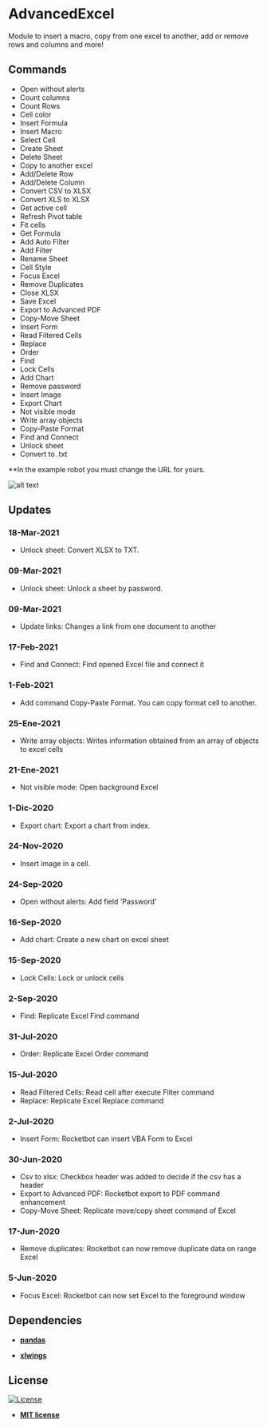 # AdvancedExcel
Module to insert a macro, copy from one excel to another, add or remove rows and columns and more!

## Commands
<ul class="commands_readme">
    <li>Open without alerts</li>
    <li>Count columns</li>
    <li>Count Rows</li>
    <li>Cell color</li>
    <li>Insert Formula</li>
    <li>Insert Macro</li>
    <li>Select Cell</li>
    <li>Create Sheet</li>
    <li>Delete Sheet</li>
    <li>Copy to another excel</li>
    <li>Add/Delete Row</li>
    <li>Add/Delete Column</li>
    <li>Convert CSV to XLSX</li>
    <li>Convert XLS to XLSX</li>
    <li>Get active cell</li>
    <li>Refresh Pivot table</li>
    <li>Fit cells</li>
    <li>Get Formula</li>
    <li>Add Auto Filter</li>
    <li>Add Filter</li>
    <li>Rename Sheet</li>
    <li>Cell Style</li>
    <li>Focus Excel</li>
    <li>Remove Duplicates</li>
    <li>Close XLSX</li>
    <li>Save Excel</li>
    <li>Export to Advanced PDF</li>
    <li>Copy-Move Sheet</li>
    <li>Insert Form</li>
    <li>Read Filtered Cells</li>
    <li>Replace</li>
    <li>Order</li>
    <li>Find</li>
    <li>Lock Cells</li>
    <li>Add Chart</li>
    <li>Remove password</li>
    <li>Insert Image</li>
    <li>Export Chart</li>
    <li>Not visible mode</li>
    <li>Write array objects</li>
    <li>Copy-Paste Format</li>
    <li>Find and Connect</li>
    <li>Unlock sheet</li>
    <li>Convert to .txt</li>
</ul>

**In the example robot you must change the URL for yours.

![alt text](https://raw.githubusercontent.com/rocketbot-cl/AdvancedExcel/master/example/excel.png)


## Updates
### 18-Mar-2021
- Unlock sheet: Convert XLSX to TXT.
### 09-Mar-2021
- Unlock sheet: Unlock a sheet by password.
### 09-Mar-2021
- Update links: Changes a link from one document to another
### 17-Feb-2021
- Find and Connect: Find opened Excel file and connect it
### 1-Feb-2021
- Add command Copy-Paste Format. You can copy format cell to another.
### 25-Ene-2021
- Write array objects: Writes information obtained from an array of objects to excel cells
### 21-Ene-2021
- Not visible mode: Open background Excel
### 1-Dic-2020
- Export chart: Export a chart from index.
### 24-Nov-2020
- Insert image in a cell.
### 24-Sep-2020
- Open without alerts: Add field 'Password'
### 16-Sep-2020
- Add chart: Create a new chart on excel sheet 
### 15-Sep-2020
- Lock Cells: Lock or unlock cells 
### 2-Sep-2020
- Find: Replicate Excel Find command 
### 31-Jul-2020
- Order: Replicate Excel Order command 
### 15-Jul-2020
- Read Filtered Cells: Read cell after execute Filter command
- Replace: Replicate Excel Replace command 
### 2-Jul-2020
- Insert Form: Rocketbot can insert VBA Form to Excel
### 30-Jun-2020
- Csv to xlsx: Checkbox header was added to decide if the csv has a header
- Export to Advanced PDF: Rocketbot export to PDF command enhancement
- Copy-Move Sheet: Replicate move/copy sheet command of Excel
### 17-Jun-2020
- Remove duplicates: Rocketbot can now remove duplicate data on range Excel
### 5-Jun-2020
- Focus Excel: Rocketbot can now set Excel to the foreground window



<h2>Dependencies</h2>

<ul>
  <li>
    <strong>
      <a href="https://pypi.org/project/pandas/">pandas</a>
    </strong> 
  </li>  
</ul>  
<ul>
  <li>
    <strong>
      <a href="https://pypi.org/project/xlwings/">xlwings</a>
    </strong> 
  </li>  
</ul>  

<h2>License</h2>

<p><a href="http://badges.mit-license.org" rel="nofollow"><img src="https://camo.githubusercontent.com/107590fac8cbd65071396bb4d04040f76cde5bde/687474703a2f2f696d672e736869656c64732e696f2f3a6c6963656e73652d6d69742d626c75652e7376673f7374796c653d666c61742d737175617265" alt="License" data-canonical-src="http://img.shields.io/:license-mit-blue.svg?style=flat-square" style="max-width:100%;"></a></p>

<ul>
  <li><strong><a href="http://opensource.org/licenses/mit-license.php" rel="nofollow">MIT license</a></strong></li>
</ul>  
